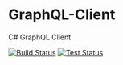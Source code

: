 # GraphQL-Client
C# GraphQL Client

[![Build Status](https://github.com/Theauxm/GraphQL-Client/workflows/Release%20NuGet%20Package/badge.svg)](https://github.com/Theauxm/GraphQL-Client/actions)
[![Test Status](https://github.com/Theauxm/GraphQL-Client/workflows/GraphQL-Client:%20Run%20CI/CD%20Test%20Suite/badge.svg)](https://github.com/Theauxm/GraphQL-Client/actions)
